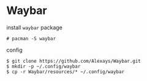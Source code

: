 # Waybar

install `waybar` package

```shell
# pacman -S waybar
```

config

```shell
$ git clone https://github.com/Alexays/Waybar.git
$ mkdir -p ~/.config/waybar
$ cp -r Waybar/resources/* ~/.config/waybar
```
